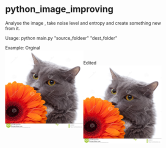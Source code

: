 # python_image_improving
Analyse the image , take noise level and entropy and create something new from it.


Usage:
python main.py "source_foldeer" "dest_folder" 

Example:
Orginal<br/>
<a href="url"><img src="https://raw.githubusercontent.com/Wiffzack/python_image_improving/main/normal.jpg?raw=true" align="left" height="250" width="250" ></a><br/>


Edited<br/>
<a href="url"><img src="https://raw.githubusercontent.com/Wiffzack/python_image_improving/main/normal.jpg?raw=true" align="left" height="250" width="250" ></a>

